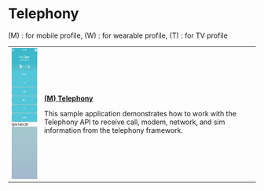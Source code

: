 # Telephony

(M) : for mobile profile, (W) : for wearable profile, (T) : for TV profile
<table>
	<tbody>
		<tr>
			<td><img alt="" height="267" src="media/m43telephony.png" width="150"/></td>
			<td>
			<p><a href="https://github.com/Samsung/Tizen-CSharp-Samples/tree/master/Mobile/SampleTelephony" target="_blank"><strong>(M) Telephony</strong></a></p>
			<p>This sample application demonstrates how to work with the Telephony API to receive call, modem, network, and sim information from the telephony framework.</p>
			</td>
		</tr>
	</tbody>
</table>